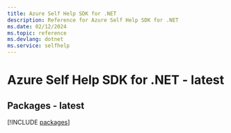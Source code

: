 ```yaml
---
title: Azure Self Help SDK for .NET
description: Reference for Azure Self Help SDK for .NET
ms.date: 02/12/2024
ms.topic: reference
ms.devlang: dotnet
ms.service: selfhelp
---
```

# Azure Self Help SDK for .NET - latest
## Packages - latest
[!INCLUDE [packages](self-help-index.md)]